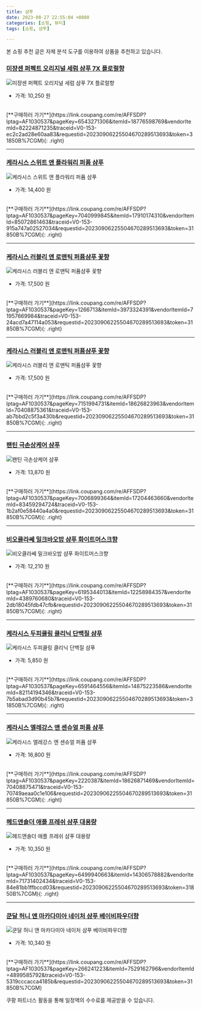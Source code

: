 ```yaml
---
title: 샴푸
date: 2023-08-27 22:55:04 +0800
categories: [쇼핑, 뷰티]
tags: [쇼핑, 샴푸]

---
```


본 쇼핑 추천 글은 자체 분석 도구를 이용하여 상품을 추천하고 있습니다.
### [미쟝센 퍼펙트 오리지널 세럼 샴푸 7X 플로럴향](https://link.coupang.com/re/AFFSDP?lptag=AF1030537&pageKey=6543271306&itemId=18776598769&vendorItemId=82224871235&traceid=V0-153-ec2c2ad28e60aa83&requestid=20230906225504670289513693&token=31850B%7CGM)
![미쟝센 퍼펙트 오리지널 세럼 샴푸 7X 플로럴향](https://ads-partners.coupang.com/image1/MY_2Be47S7hfbbdmMVvag872OAwLOH2cq8nMYPZe91OyCaIVqLedZ0q5fjsG_dov4JJylWhyR-nArP-xinC6jImGFV8jvFGKU1aFd2NEJrHFly9tRdkZhudSxz_hOXkhUzhb-stbtjEE2l0vOLdQrF0-z_AoHRhVrYK1AMHHJ988oxYjNRyKVHfSoiwSwQGItbd4bP_U8Fzeafl3bCkC_kQ5fW2DZXDNMqxgxBXUcL9DP7L73a1I0i8Y5i8I7HH5biUQEp8jF7nta1jWnZ9VPQ==)
- 가격: 10,250 원
<br>
[**구매하러 가기**](https://link.coupang.com/re/AFFSDP?lptag=AF1030537&pageKey=6543271306&itemId=18776598769&vendorItemId=82224871235&traceid=V0-153-ec2c2ad28e60aa83&requestid=20230906225504670289513693&token=31850B%7CGM){: .right}
<br>

---

### [케라시스 스위트 앤 플라워리 퍼퓸 샴푸](https://link.coupang.com/re/AFFSDP?lptag=AF1030537&pageKey=7040999845&itemId=17910174310&vendorItemId=85072861463&traceid=V0-153-915a747a02527034&requestid=20230906225504670289513693&token=31850B%7CGM)
![케라시스 스위트 앤 플라워리 퍼퓸 샴푸](https://ads-partners.coupang.com/image1/xB0YY1JZPDw-vLcExBNOoPiPXO05gKXVJ0mDqy8312xfi1BgocXvbGgE6ffSwHUsJlm5vKD9mGZvNaMhOI3e1wmrq-4WCEJBon0r0yxy9gaiDrNb71sXumwfZV5ba71Odui8tpqRSIMyHSTs0xvwIBjWrwaiCUS0PT4K84BijYjmEj1zkOERn8Lm8_EuyTElYqOGzdGx-cencmxBB92qDi7x-NOamaZpXE5wR-oyb-FclLjjiXWHTEM9Ue8FjJ2lH8yZAPlMrKR-4QlB_eb8NBU=)
- 가격: 14,400 원
<br>
[**구매하러 가기**](https://link.coupang.com/re/AFFSDP?lptag=AF1030537&pageKey=7040999845&itemId=17910174310&vendorItemId=85072861463&traceid=V0-153-915a747a02527034&requestid=20230906225504670289513693&token=31850B%7CGM){: .right}
<br>

---

### [케라시스 러블리 앤 로맨틱 퍼퓸샴푸 꽃향](https://link.coupang.com/re/AFFSDP?lptag=AF1030537&pageKey=1266713&itemId=3973324391&vendorItemId=71957669984&traceid=V0-153-24acd7a47114a053&requestid=20230906225504670289513693&token=31850B%7CGM)
![케라시스 러블리 앤 로맨틱 퍼퓸샴푸 꽃향](https://ads-partners.coupang.com/image1/c19BNgZGP7MnLaw5c0yywrO6Fqoz7hmJJhM85zHlldqcryJKtGD0Sr1IX_cc7nlGNfhpLWrnrYDMdanMKWLA4UEczAT0KVRrI7ndcLU-qwWCVVsk9VZRgioAE16RlJpJMKNB3n0Ho1i3vO4_-kQTpWgac7figr-o9Sf3mhVWS9JkuwvO2AvH104CBndEiZ-tgjoxr6PYkbPllme72aUv6cOCKtkXKoGLkGqhVJ5mlPVRAjJLj45FRH846VmdK4RdI3Hwd6Ncw7ptb1B4bJ77)
- 가격: 17,500 원
<br>
[**구매하러 가기**](https://link.coupang.com/re/AFFSDP?lptag=AF1030537&pageKey=1266713&itemId=3973324391&vendorItemId=71957669984&traceid=V0-153-24acd7a47114a053&requestid=20230906225504670289513693&token=31850B%7CGM){: .right}
<br>

---

### [케라시스 러블리 앤 로맨틱 퍼퓸샴푸 꽃향](https://link.coupang.com/re/AFFSDP?lptag=AF1030537&pageKey=7151994731&itemId=18626823963&vendorItemId=70408875361&traceid=V0-153-ab7bbd2c5f3a430b&requestid=20230906225504670289513693&token=31850B%7CGM)
![케라시스 러블리 앤 로맨틱 퍼퓸샴푸 꽃향](https://ads-partners.coupang.com/image1/P82BN3SUlN4skiGKP7UXq4_3BVSuuh3hOlN-F7VcE2am5tYXrYtARPSbFIKlFj1PJ_Nym61BCw_2Mi7_4TB_ZOO-TynSpyL1H5gpSjag6wkdhxCY6w3z3DLTkQyMrUYFdtXE27IC9sQsxkH82M2eCAK-F-Oggtxz8UHVwHNPXGyH22fT3jLzxtcXMgbAHadKSh6pmI6rfXI97FvAZszx_UgfCr9ejQZzQFGeb7IOmF3CGgzV08IfAXONAGo-ZKkU6TMMFjHXTkVwM-aBRKHpagM=)
- 가격: 17,500 원
<br>
[**구매하러 가기**](https://link.coupang.com/re/AFFSDP?lptag=AF1030537&pageKey=7151994731&itemId=18626823963&vendorItemId=70408875361&traceid=V0-153-ab7bbd2c5f3a430b&requestid=20230906225504670289513693&token=31850B%7CGM){: .right}
<br>

---

### [팬틴 극손상케어 샴푸](https://link.coupang.com/re/AFFSDP?lptag=AF1030537&pageKey=7006899364&itemId=17204463660&vendorItemId=83459294724&traceid=V0-153-1b2af0e58440a4a0&requestid=20230906225504670289513693&token=31850B%7CGM)
![팬틴 극손상케어 샴푸](https://ads-partners.coupang.com/image1/BybjxerIN2XHo2IWBy5mBdpTTFdScCMgcUE16w2N0LoQnWam6eEfdnxnI3m6IMqMsORmMDV1pVXxJIV4jjT7JyPTdN83qlrsdyFONMKr0ZBUHJG0ihv9gYEzFLu5sSbuIA7G8JRnBMFSLqzQOLJm_T-A9dqVaiFbI4bZtGYl0q3KjFQTOKSFFRYeTPGwl87a0OgcOJ8JdS_HpLjMvWxAJFgJzmlMtwl9haSY64EKsIXqGWz60Xk_0SyYaMXwdQte3W-oRByI3FB1kFsHZNtk)
- 가격: 13,870 원
<br>
[**구매하러 가기**](https://link.coupang.com/re/AFFSDP?lptag=AF1030537&pageKey=7006899364&itemId=17204463660&vendorItemId=83459294724&traceid=V0-153-1b2af0e58440a4a0&requestid=20230906225504670289513693&token=31850B%7CGM){: .right}
<br>

---

### [비오클라쎄 밀크바오밥 샴푸 화이트머스크향](https://link.coupang.com/re/AFFSDP?lptag=AF1030537&pageKey=6195344013&itemId=12258984357&vendorItemId=4389760680&traceid=V0-153-2db18045fdb47cfb&requestid=20230906225504670289513693&token=31850B%7CGM)
![비오클라쎄 밀크바오밥 샴푸 화이트머스크향](https://ads-partners.coupang.com/image1/bQNxRxxiTOr1QZhRbX9gj40cizWEy-a_6DdMTaT0G6GOiHH1BS1RL8AY5i0mwrFjmiEC8ot1sMOppl0Yploo1LfRA3o47E3gcIL7RT80CAHY3q5nKMnc2owr6n5BA4MgiPLU8cQiHhWDo9DMh6KVhdWjsMl9k5GS1t9D4FyLBNGh-_H1k5VgybescudnunMMGMQ4geyhcAGvLOo14eUP3wpZh9I0f5QrT-llR3VCSFyfhqe1ttJLank2cLwqf3L65w9xvSzHLOGsLsoKEvZCRg==)
- 가격: 12,210 원
<br>
[**구매하러 가기**](https://link.coupang.com/re/AFFSDP?lptag=AF1030537&pageKey=6195344013&itemId=12258984357&vendorItemId=4389760680&traceid=V0-153-2db18045fdb47cfb&requestid=20230906225504670289513693&token=31850B%7CGM){: .right}
<br>

---

### [케라시스 두피쿨링 클리닉 단백질 샴푸](https://link.coupang.com/re/AFFSDP?lptag=AF1030537&pageKey=6591464556&itemId=14875223586&vendorItemId=82114194346&traceid=V0-153-7b5abad3d90b45b7&requestid=20230906225504670289513693&token=31850B%7CGM)
![케라시스 두피쿨링 클리닉 단백질 샴푸](https://ads-partners.coupang.com/image1/5iRgq54NYgCOrcyR5iO2WV2uds4gXMwcs_c3OUnUfsLtgWbxLmlBryMAHSh8gFjALPeLHVeR_SFeL3l1c5ndKLPpqrwnpaBJy5yl-zImDLcaUksyjmij8m1_GHbly4XVWQiTwJ87pD1Hv4AZZgpyubt_IRq2Zc0hBMts-YWaGOGlNepXA-aUyTA_H2z8KBC4yNzCkIn6Vq3nFuyKw52qdvx4aZPbvIekjNuZ9eHA3lhEFdfgrhe7AulBFdciuY9q3H9ce0Pqs6zXMiKNnddN_w==)
- 가격: 5,850 원
<br>
[**구매하러 가기**](https://link.coupang.com/re/AFFSDP?lptag=AF1030537&pageKey=6591464556&itemId=14875223586&vendorItemId=82114194346&traceid=V0-153-7b5abad3d90b45b7&requestid=20230906225504670289513693&token=31850B%7CGM){: .right}
<br>

---

### [케라시스 엘레강스 앤 센슈얼 퍼퓸 샴푸](https://link.coupang.com/re/AFFSDP?lptag=AF1030537&pageKey=2220387&itemId=18626871469&vendorItemId=70408875471&traceid=V0-153-70749aeaa0c1e106&requestid=20230906225504670289513693&token=31850B%7CGM)
![케라시스 엘레강스 앤 센슈얼 퍼퓸 샴푸](https://ads-partners.coupang.com/image1/-2qdFGc-OEvtHwEf-0qAU8DCKDxZQ7cC2Yzly75j3yomntIHJsTSybUvHtrFqr_hxeirJXDkZ4bsw79PghlttpDe_UQ75jXmO8DG_0zQsmFWn00CNINdRqlUJ3Rl1x5tI7M6FbvW7R1Tqtqwu7fgfaPiZhoQfQkuukSuupeyp0KVjem_xbmfR6xNqRhyMrc4x3_TZ5WjkN9oJiFyPSKW60Pqivx0EbfwUlkGBqmFIAqZknWn117DhWzZ5jFh7o5_XAlM3X9WsuSX-3UjcLTrlQ==)
- 가격: 16,800 원
<br>
[**구매하러 가기**](https://link.coupang.com/re/AFFSDP?lptag=AF1030537&pageKey=2220387&itemId=18626871469&vendorItemId=70408875471&traceid=V0-153-70749aeaa0c1e106&requestid=20230906225504670289513693&token=31850B%7CGM){: .right}
<br>

---

### [헤드앤숄더 애플 프레쉬 샴푸 대용량](https://link.coupang.com/re/AFFSDP?lptag=AF1030537&pageKey=6499940663&itemId=14306578882&vendorItemId=71731402434&traceid=V0-153-84e81bb1ffbccd03&requestid=20230906225504670289513693&token=31850B%7CGM)
![헤드앤숄더 애플 프레쉬 샴푸 대용량](https://ads-partners.coupang.com/image1/FA3HbthvrHssCMgLFC2Lx8v1L9xd_sqPvk93F5_nrUR5xyX7SIDw82LqVwN2liKyOt5ZCI7kco-JQx0uYOLHTfFKEUwaRvWEHqWxdtDlmKQatJgUNE9k_PIOC_VnCAo891MPMwO4j0NeZAsKG4FqvG-Z9Gar0RXqfJwL4oiSLAvO5Ge99jf4zrEG0QaNjaJm-nYj4Yn0eRLozHQXVvghkxO39pjXEawvIFd5cfkTpkLdQrtywrvPluir3XgUZWGZhvhbfBVCQMAg_40F79cLdg==)
- 가격: 10,350 원
<br>
[**구매하러 가기**](https://link.coupang.com/re/AFFSDP?lptag=AF1030537&pageKey=6499940663&itemId=14306578882&vendorItemId=71731402434&traceid=V0-153-84e81bb1ffbccd03&requestid=20230906225504670289513693&token=31850B%7CGM){: .right}
<br>

---

### [쿤달 허니 앤 마카다미아 네이처 샴푸 베이비파우더향](https://link.coupang.com/re/AFFSDP?lptag=AF1030537&pageKey=266241223&itemId=7529162796&vendorItemId=4899585792&traceid=V0-153-5319cccacca4185b&requestid=20230906225504670289513693&token=31850B%7CGM)
![쿤달 허니 앤 마카다미아 네이처 샴푸 베이비파우더향](https://ads-partners.coupang.com/image1/cvzSpwCb_8Vx29TYcpK25I8_Hr7BDcpdK7fPoetHE_4n40vBMSLHDQWrIbOIsVJVVvcFHZd-mtBD-MkBQXoW1QdR678ovXxxWCj3n-NUXmHDmORe3twezHUtcMWTp_rzPhjK-LFIFigSt868EApONQ_5iR6q72BMjo4nx_yUB79By9VPz7vs-wfU_hWC7A8c402p-OZqumz4opBCQIbIpoSnTsaQfKN8H0-GyTMNhg6gN68Ml_fFF8czqbRBax0ILAAdLw3BzhsbTWY80Zvjj2Y=)
- 가격: 10,340 원
<br>
[**구매하러 가기**](https://link.coupang.com/re/AFFSDP?lptag=AF1030537&pageKey=266241223&itemId=7529162796&vendorItemId=4899585792&traceid=V0-153-5319cccacca4185b&requestid=20230906225504670289513693&token=31850B%7CGM)


쿠팡 파트너스 활동을 통해 일정액의 수수료를 제공받을 수 있습니다.
